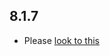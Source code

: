 ## 8.1.7

- Please [look to this]((https://dooboolab.github.io/flutter_sound/doc/book/CHANGELOG.html))
